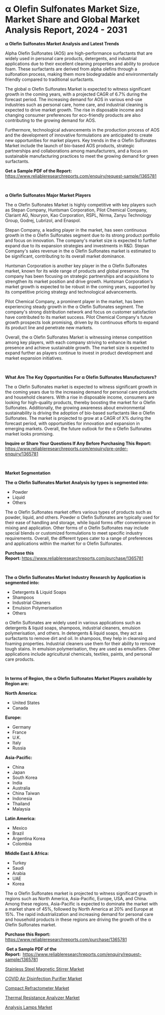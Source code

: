 <p><h1>α Olefin Sulfonates Market Size, Market Share and Global Market Analysis Report, 2024 - 2031</h1></p><p><strong>α Olefin Sulfonates Market Analysis and Latest Trends</strong></p>
<p><p>Alpha Olefin Sulfonates (AOS) are high-performance surfactants that are widely used in personal care products, detergents, and industrial applications due to their excellent cleaning properties and ability to produce foam. These surfactants are derived from alpha olefins through a sulfonation process, making them more biodegradable and environmentally friendly compared to traditional surfactants.</p><p>The global α Olefin Sulfonates Market is expected to witness significant growth in the coming years, with a projected CAGR of 6.7% during the forecast period. The increasing demand for AOS in various end-use industries such as personal care, home care, and industrial cleaning is expected to drive market growth. The rise in disposable income and changing consumer preferences for eco-friendly products are also contributing to the growing demand for AOS.</p><p>Furthermore, technological advancements in the production process of AOS and the development of innovative formulations are anticipated to create new opportunities for market players. Key trends in the α Olefin Sulfonates Market include the launch of bio-based AOS products, strategic partnerships and collaborations among manufacturers, and a focus on sustainable manufacturing practices to meet the growing demand for green surfactants.</p></p>
<p><strong>Get a Sample PDF of the Report:&nbsp;</strong> <a href="https://www.reliableresearchreports.com/enquiry/request-sample/1365781">https://www.reliableresearchreports.com/enquiry/request-sample/1365781</a></p>
<p>&nbsp;</p>
<p><strong>α Olefin Sulfonates Major Market Players</strong></p>
<p><p>The α Olefin Sulfonates Market is highly competitive with key players such as Stepan Company, Huntsman Corporation, Pilot Chemical Company, Clariant AG, Nouryon, Kao Corporation, RSPL, Nirma, Zanyu Technology Group, Godrej, Lubrizol, and Enaspol. </p><p>Stepan Company, a leading player in the market, has seen continuous growth in the α Olefin Sulfonates segment due to its strong product portfolio and focus on innovation. The company's market size is expected to further expand due to its expansion strategies and investments in R&D. Stepan Company's sales revenue in the α Olefin Sulfonates market is estimated to be significant, contributing to its overall market dominance. </p><p>Huntsman Corporation is another key player in the α Olefin Sulfonates market, known for its wide range of products and global presence. The company has been focusing on strategic partnerships and acquisitions to strengthen its market position and drive growth. Huntsman Corporation's market growth is expected to be robust in the coming years, supported by its competitive pricing strategy and technological advancements. </p><p>Pilot Chemical Company, a prominent player in the market, has been experiencing steady growth in the α Olefin Sulfonates segment. The company's strong distribution network and focus on customer satisfaction have contributed to its market success. Pilot Chemical Company's future growth prospects look promising, driven by its continuous efforts to expand its product line and penetrate new markets. </p><p>Overall, the α Olefin Sulfonates Market is witnessing intense competition among key players, with each company striving to enhance its market presence and achieve sustainable growth. The market size is expected to expand further as players continue to invest in product development and market expansion initiatives.</p></p>
<p>&nbsp;</p>
<p><strong>What Are The Key Opportunities For α Olefin Sulfonates Manufacturers?</strong></p>
<p><p>The α Olefin Sulfonates market is expected to witness significant growth in the coming years due to the increasing demand for personal care products and household cleaners. With a rise in disposable income, consumers are looking for high-quality products, thereby boosting the market for α Olefin Sulfonates. Additionally, the growing awareness about environmental sustainability is driving the adoption of bio-based surfactants like α Olefin Sulfonates. The market is projected to grow at a CAGR of X% during the forecast period, with opportunities for innovation and expansion in emerging markets. Overall, the future outlook for the α Olefin Sulfonates market looks promising.</p></p>
<p><strong>Inquire or Share Your Questions If Any Before Purchasing This Report:</strong> <a href="https://www.reliableresearchreports.com/enquiry/pre-order-enquiry/1365781">https://www.reliableresearchreports.com/enquiry/pre-order-enquiry/1365781</a></p>
<p>&nbsp;</p>
<p><strong>Market Segmentation</strong></p>
<p><strong>The α Olefin Sulfonates Market Analysis by types is segmented into:</strong></p>
<p><ul><li>Powder</li><li>Liquid</li><li>Others</li></ul></p>
<p><p>The α Olefin Sulfonates market offers various types of products such as powder, liquid, and others. Powder α Olefin Sulfonates are typically used for their ease of handling and storage, while liquid forms offer convenience in mixing and application. Other forms of α Olefin Sulfonates may include special blends or customized formulations to meet specific industry requirements. Overall, the different types cater to a range of preferences and applications within the market for α Olefin Sulfonates.</p></p>
<p><strong>Purchase this Report:&nbsp;</strong><a href="https://www.reliableresearchreports.com/purchase/1365781">https://www.reliableresearchreports.com/purchase/1365781</a></p>
<p>&nbsp;</p>
<p><strong>The α Olefin Sulfonates Market Industry Research by Application is segmented into:</strong></p>
<p><ul><li>Detergents & Liquid Soaps</li><li>Shampoos</li><li>Industrial Cleaners</li><li>Emulsion Polymerisation</li><li>Others</li></ul></p>
<p><p>α Olefin Sulfonates are widely used in various applications such as detergents & liquid soaps, shampoos, industrial cleaners, emulsion polymerisation, and others. In detergents & liquid soaps, they act as surfactants to remove dirt and oil. In shampoos, they help in cleansing and foaming properties. Industrial cleaners use them for their ability to remove tough stains. In emulsion polymerisation, they are used as emulsifiers. Other applications include agricultural chemicals, textiles, paints, and personal care products.</p></p>
<p>&nbsp;</p>
<p><strong>In terms of Region, the α Olefin Sulfonates Market Players available by Region are:</strong></p>
<p>
    <p> <strong> North America: </strong>
        <ul>
            <li>United States</li>
            <li>Canada</li>
        </ul>
        </p> 
    <p> <strong> Europe: </strong>
        <ul>
            <li>Germany</li>
            <li>France</li>
            <li>U.K.</li>
            <li>Italy</li>
            <li>Russia</li>
        </ul>
        </p> 
    <p> <strong> Asia-Pacific: </strong>
        <ul>
            <li>China</li>
            <li>Japan</li>
            <li>South Korea</li>
            <li>India</li>
            <li>Australia</li>
            <li>China Taiwan</li>
            <li>Indonesia</li>
            <li>Thailand</li>
            <li>Malaysia</li>
        </ul>
        </p> 
    <p> <strong> Latin America: </strong>
        <ul>
            <li>Mexico</li>
            <li>Brazil</li>
            <li>Argentina Korea</li>
            <li>Colombia</li>
        </ul>
        </p> 
    <p> <strong> Middle East & Africa: </strong>
        <ul>
            <li>Turkey</li>
            <li>Saudi</li>
            <li>Arabia</li>
            <li>UAE</li>
            <li>Korea</li>
        </ul>
    </p>
    </p>
<p><p>The α Olefin Sulfonates market is projected to witness significant growth in regions such as North America, Asia-Pacific, Europe, USA, and China. Among these regions, Asia-Pacific is expected to dominate the market with a market share of 45%, followed by North America at 20% and Europe at 15%. The rapid industrialization and increasing demand for personal care and household products in these regions are driving the growth of the α Olefin Sulfonates market.</p></p>
<p><strong>Purchase this Report: </strong><a href="https://www.reliableresearchreports.com/purchase/1365781">https://www.reliableresearchreports.com/purchase/1365781</a></p>
<p>&nbsp;<strong>Get a Sample PDF of the Report:&nbsp;&nbsp;</strong><a href="https://www.reliableresearchreports.com/enquiry/request-sample/1365781">https://www.reliableresearchreports.com/enquiry/request-sample/1365781</a></p>
<p><strong></strong></p>
<p><p><a href="https://medium.com/@petrawillms/stainless-steel-magnetic-stirrer-market-report-reveals-the-latest-trends-and-growth-opportunities-706dac8dd081">Stainless Steel Magnetic Stirrer Market</a></p><p><a href="https://medium.com/@petrawillms/covid-air-disinfection-purifier-market-competitive-analysis-market-trends-and-forecast-to-2031-351dccdb423e">COVID Air Disinfection Purifier Market</a></p><p><a href="https://medium.com/@petrawillms/compact-refractometer-market-size-market-outlook-and-market-forecast-2024-to-2031-09f13738de31">Compact Refractometer Market</a></p><p><a href="https://medium.com/@petrawillms/thermal-resistance-analyzer-market-trends-forecast-and-competitive-analysis-to-2031-691db77e12bd">Thermal Resistance Analyzer Market</a></p><p><a href="https://medium.com/@petrawillms/analysis-lamps-market-exploring-market-share-market-trends-and-future-growth-9eedeb532290">Analysis Lamps Market</a></p></p>
